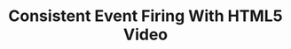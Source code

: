 ---
title: Consistent Event Firing With HTML5 Video
authors:
- simon-pieters
intro: 'If you play around with the HTML5 `<video>` element for any significant length of time, you may well run into a problem with inconsistently firing events: sometimes you don’t seem to get some events, and sometimes it behaves differently depending on whether you’re testing locally or over the network. This article explores the problem, and puts forward some solutions.'
layout: article
---